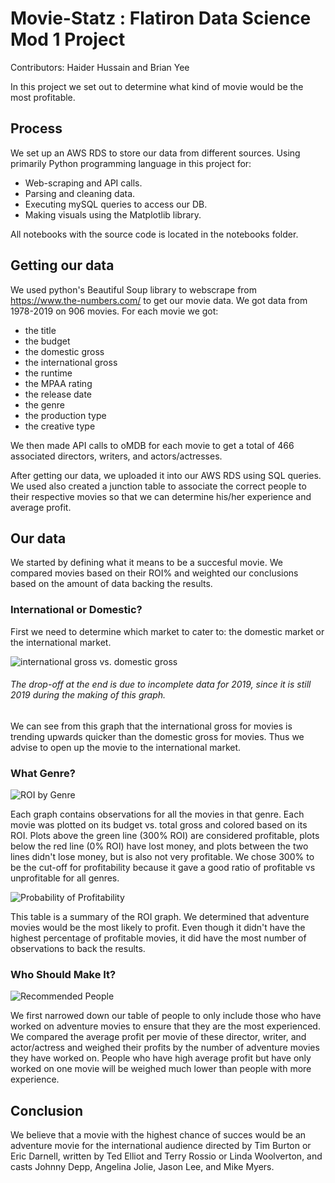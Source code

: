 # Movie-Statz : Flatiron Data Science Mod 1 Project
Contributors: Haider Hussain and Brian Yee

In this project we set out to determine what kind of movie would be the most profitable.
## Process
We set up an AWS RDS to store our data from different sources.
Using primarily Python programming language in this project for: 
- Web-scraping and API calls.
- Parsing and cleaning data.
- Executing mySQL queries to access our DB.
- Making visuals using the Matplotlib library.

All notebooks with the source code is located in the notebooks folder.
## Getting our data
We used python's Beautiful Soup library to webscrape from https://www.the-numbers.com/ to get our movie data. We got data from 1978-2019 on 906 movies. For each movie we got:
- the title
- the budget
- the domestic gross
- the international gross
- the runtime
- the MPAA rating
- the release date
- the genre
- the production type
- the creative type

We then made API calls to oMDB for each movie to get a total of 466 associated directors, writers, and actors/actresses.

After getting our data, we uploaded it into our AWS RDS using SQL queries. We used also created a junction table to associate the correct people to their respective movies so that we can determine his/her experience and average profit.
## Our data
We started by defining what it means to be a succesful movie. We compared movies based on their ROI% and weighted our conclusions based on the amount of data backing the results.

### International or Domestic?
First we need to determine which market to cater to: the domestic market or the international market.

![international gross vs. domestic gross](./images/Int_vs_Dom_gross.png "International gross vs. Domestic gross")
###### The drop-off at the end is due to incomplete data for 2019, since it is still 2019 during the making of this graph.

We can see from this graph that the international gross for movies is trending upwards quicker than the domestic gross for movies. Thus we advise to open up the movie to the international market.

### What Genre?
![ROI by Genre](./images/ROI_by_genre.png "ROI by Genre")

Each graph contains observations for all the movies in that genre. Each movie was plotted on its budget vs. total gross and colored based on its ROI. Plots above the green line (300% ROI) are considered profitable, plots below the red line (0% ROI) have lost money, and plots between the two lines didn't lose money, but is also not very profitable. We chose 300% to be the cut-off for profitability because it gave a good ratio of profitable vs unprofitable for all genres.

![Probability of Profitability](./images/Profitability_by_genre.png "Probability of Profitability by Genre")

This table is a summary of the ROI graph. We determined that adventure movies would be the most likely to profit. Even though it didn't have the highest percentage of profitable movies, it did have the most number of observations to back the results. 

### Who Should Make It?
![Recommended People](./images/Recommended_people.png "Recommended directors, writers, and actors/actresses")

We first narrowed down our table of people to only include those who have worked on adventure movies to ensure that they are the most experienced. We compared the average profit per movie of these director, writer, and actor/actress and weighed their profits by the number of adventure movies they have worked on. People who have high average profit but have only worked on one movie will be weighed much lower than people with more experience.

## Conclusion
We believe that a movie with the highest chance of succes would be an adventure movie for the international audience directed by Tim Burton or Eric Darnell, written by Ted Elliot and Terry Rossio or Linda Woolverton, and casts Johnny Depp, Angelina Jolie, Jason Lee, and Mike Myers.
